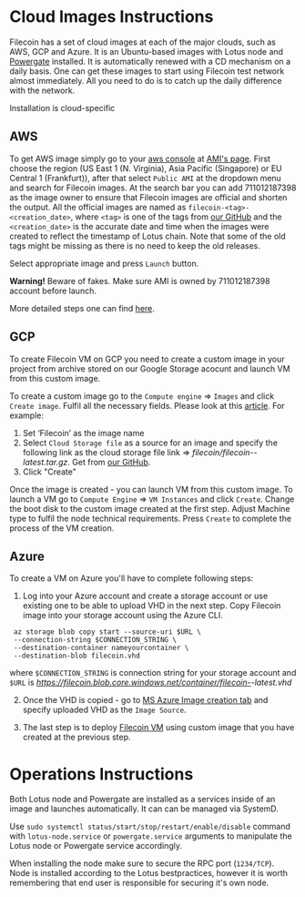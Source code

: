 # Cloud Images Instructions

Filecoin has a set of cloud images at each of the major clouds, such as AWS, GCP and Azure. It is an Ubuntu-based images with Lotus node and [Powergate](https://github.com/textileio/powergate) installed. It is automatically renewed with a CD mechanism on a daily basis. One can get these images to start using Filecoin test network almost immediately. All you need to do is to catch up the daily difference with the network.

Installation is cloud-specific

## AWS

To get AWS image simply go to your [aws console](https://console.aws.amazon.com/) at [AMI's page](https://console.aws.amazon.com/ec2/v2/home?region=us-east-1#Images:visibility=public-images;search=filecoin;sort=name).
First choose the region (US East 1 (N. Virginia), Asia Pacific (Singapore) or
EU Central 1 (Frankfurt)), after that select `Public AMI` at the dropdown menu and search for Filecoin images. At the search bar you can add 711012187398 as the image owner to ensure that Filecoin images are official and shorten the output. All the official images are named as `filecoin-<tag>-<creation_date>`, where `<tag>` is one of the tags from [our GitHub](https://github.com/filecoin-project/lotus/tags) and the `<creation_date>` is the accurate date and time when the images were created to reflect the timestamp of Lotus chain. Note that some of the old tags might be missing as there is no need to keep the old releases.

Select appropriate image and press `Launch` button.

**Warning!** Beware of fakes. Make sure AMI is owned by 711012187398 account before launch.
    
 More detailed steps one can find [here](https://aws.amazon.com/premiumsupport/knowledge-center/launch-instance-custom-ami).

## GCP

To create Filecoin VM on GCP you need to create a custom image in your project from archive stored on our Google Storage acocunt and launch VM from this custom image.

To create a custom image go to the `Compute engine` => `Images` and click `Create image`. Fulfil all the necessary fields. Please look at this [article](https://cloud.google.com/compute/docs/images/create-delete-deprecate-private-images#bundle_image).
For example:
1) Set ‘Filecoin’ as the image name
2) Select `Cloud Storage file` as a source for an image and specify the following link as the cloud storage file link => *filecoin/filecoin-<tag>-latest.tar.gz*. Get <tag> from [our GitHub](https://github.com/filecoin-project/lotus/tags).
3) Click "Create"

Once the image is created - you can launch VM from this custom image. To launch a VM go to `Compute Engine` => `VM Instances` and click `Create`. Change the boot disk to the custom image created at the first step. Adjust Machine type to fulfil the node technical requirements. Press `Create` to complete the process of the VM creation.

## Azure

To create a VM on Azure you'll have to complete following steps:

1) Log into your Azure account and create a storage account or use existing one to be able to upload VHD in the next step. Copy Filecoin image into your storage account using the Azure CLI.

```
 az storage blob copy start --source-uri $URL \
 --connection-string $CONNECTION_STRING \
 --destination-container nameyourcontainer \
 --destination-blob filecoin.vhd
```

where `$CONNECTION_STRING` is connection string for your storage account and `$URL` is *https://filecoin.blob.core.windows.net/container/filecoin-<tag>-latest.vhd*

2) Once the VHD is copied - go to [MS Azure Image creation tab](https://portal.azure.com/#create/Microsoft.Image-ARM) and specify uploaded VHD as the `Image Source`.

3) The last step is to deploy [Filecoin VM](https://docs.microsoft.com/en-us/azure/virtual-machines/linux/quick-create-portal) using custom image that you have created at the previous step.

# Operations Instructions

Both Lotus node and Powergate are installed as a services inside of an image and launches automatically. It can can be managed via SystemD.

Use `sudo systemctl status/start/stop/restart/enable/disable` command with `lotus-node.service` or `powergate.service` arguments to manipulate the Lotus node or Powergate service accordingly. 

When installing the node make sure to secure the RPC port (`1234/TCP`). Node is installed according to the Lotus bestpractices, however it is worth remembering that end user is responsible for securing it's own node.